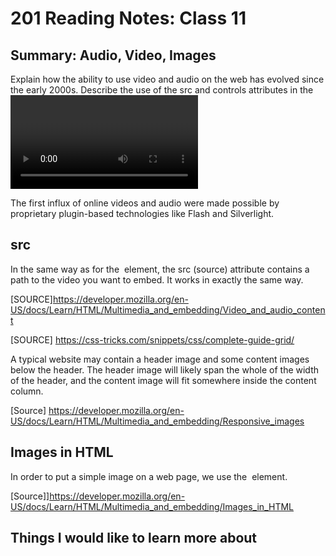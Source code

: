 # 201 Reading Notes: Class 11

## Summary: Audio, Video, Images

Explain how the ability to use video and audio on the web has evolved since the early 2000s.
Describe the use of the src and controls attributes in the <video> element.
Why is it important to have fallback content inside the <video> element?
Write a very short story where <audio> and <video> are characters.

The first influx of online videos and audio were made possible by proprietary plugin-based technologies like Flash and Silverlight.

## src

In the same way as for the <img> element, the src (source) attribute contains a path to the video you want to embed. It works in exactly the same way.

[SOURCE]<https://developer.mozilla.org/en-US/docs/Learn/HTML/Multimedia_and_embedding/Video_and_audio_content>

[SOURCE] <https://css-tricks.com/snippets/css/complete-guide-grid/>

A typical website may contain a header image and some content images below the header. The header image will likely span the whole of the width of the header, and the content image will fit somewhere inside the content column.

[Source] <https://developer.mozilla.org/en-US/docs/Learn/HTML/Multimedia_and_embedding/Responsive_images>

## Images in HTML

In order to put a simple image on a web page, we use the <img> element.

[Source]]<https://developer.mozilla.org/en-US/docs/Learn/HTML/Multimedia_and_embedding/Images_in_HTML>

## Things I would like to learn more about
